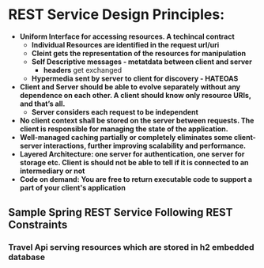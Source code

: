 # REST Service Design Principles:
* **Uniform Interface for accessing resources. A techincal contract**
	* **Individual Resources are identified in the request url/uri**
	* **Cleint gets the representation of the resources for manipulation**
	* **Self Descriptive messages - metatdata between client and server**
		* **headers** get exchanged
	* **Hypermedia sent by server to client for discovery - HATEOAS**
* **Client and Server should be able to evolve separately without any dependence on each other. A client should know only resource URIs, and that’s all.**
	* **Server considers each request to be independent**
* **No client context shall be stored on the server between requests. The client is responsible for managing the state of the application.**
* **Well-managed caching partially or completely eliminates some client-server interactions, further improving scalability and performance.**
* **Layered Architecture: one server for authentication, one server for storage etc. Client is should not be able to tell if it is connected to an intermediary or not**
* **Code on demand: You are free to return executable code to support a part of your client's application**

## Sample Spring REST Service Following REST Constraints
### Travel Api serving resources which are stored in h2 embedded database
